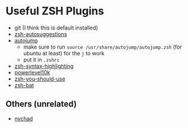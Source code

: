 # Useful ZSH Plugins 

- git (I think this is default installed)
- [zsh-autosuggestions](https://github.com/zsh-users/zsh-autosuggestions)
- [autojump](https://github.com/wting/autojump)
    - make sure to run `source /usr/share/autojump/autojump.zsh` (for ubuntu at least) for the `j` to work
    - put it in `.zshrc`
- [zsh-syntax-highlighting](https://github.com/zsh-users/zsh-syntax-highlighting)
- [powerlevel10k](https://github.com/romkatv/powerlevel10k)
- [zsh-you-should-use](https://github.com/MichaelAquilina/zsh-you-should-use)
- [zsh-bat](https://github.com/fdellwing/zsh-bat)

## Others (unrelated) 
- [nvchad](https://nvchad.com/docs/quickstart/install) 
